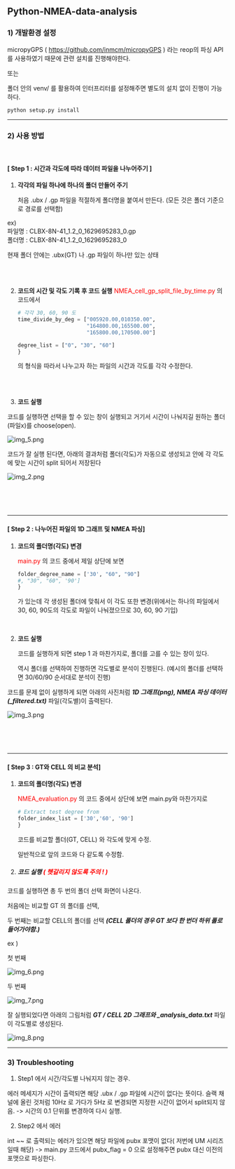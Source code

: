 ## Python-NMEA-data-analysis

### 1) 개발환경 설정

micropyGPS ( https://github.com/inmcm/micropyGPS ) 라는 reop의 파싱 API를 사용하였기 때문에
관련 설치를 진행해야한다.

또는

폴더 안의 venv/ 를 활용하여 인터프리터를 설정해주면 별도의 설치 없이 진행이 가능하다.

```
python setup.py install
```

------------

### 2) 사용 방법

<br/>

####   [ Step 1  : 시간과 각도에 따라 데이터 파일을 나누어주기 ] 


1. **각각의 파일 하나에 하나의 폴더 만들어 주기**

    처음 .ubx / .gp 파일을 적절하게 폴더명을 붙여서 만든다. (모든 것은 폴더 기준으로 경로를 선택함)
    

ex) <br/>
    파일명 : CLBX-8N-41_1.2_0_1629695283_0.gp<br/>폴더명 : CLBX-8N-41_1.2_0_1629695283_0

현재 폴더 안에는 .ubx(GT) 나 .gp 파일이 하나만 있는 상태

<br/>
<br/>

2. **코드의 시간 및 각도 기록 후 코드 실행**
    <span style="color:red">NMEA_cell_gp_split_file_by_time.py</span>
     의 코드에서 
    ```python
    # 각각 30, 60, 90 도
    time_divide_by_deg = ["005920.00,010350.00",
                          "164800.00,165500.00",
                          "165800.00,170500.00"]
    
    degree_list = ["0", "30", "60"]
    }
    ```
   
    의 형식을 따라서 나누고자 하는 파일의 시간과 각도를 각각 수정한다.

<br/>
<br/>

3. **코드 실행**

코드를 실행하면 선택을 할 수 있는 창이 실행되고 거기서 시간이 나눠지길 원하는 폴더(파일x)를 choose(open).


![img_5.png](img_5.png)

코드가 잘 실행 된다면, 아래의 결과처럼 폴더(각도)가 자동으로 생성되고 안에 각 각도에 맞는 시간이 split 되어서 저장된다

![img_2.png](img_2.png)

<br/>
<br/>
<br/>

---
####   [ Step 2 : 나누어진 파일의 1D 그래프 및 NMEA 파싱] 
1. **코드의 폴더명(각도) 변경**

    <span style="color:red">main.py</span> 의 코드 중에서 제일 상단에 보면 
    ```python
    folder_degree_name = ['30', "60", "90"]
    #, "30", "60", '90']
    }
    ```
   가 있는데 각 생성된 폴더에 맞춰서 이 각도 또한 변경(위에서는 하나의 파일에서 30, 60, 90도의 각도로 파일이 나눠졌으므로 30, 60, 90 기입) 

<br/>

2. **코드 실행**

   코드를 실행하게 되면 step 1 과 마찬가지로, 폴더를 고를 수 있는 창이 있다. 
   
   역시 폴더를 선택하여 진행하면 각도별로 분석이 진행된다. (예시의 폴더를 선택하면 30/60/90 순서대로 분석이 진행)


코드를 문제 없이 실행하게 되면 아래의 사진처럼 ***1D 그래프(png), NMEA 파싱 데이터(_filtered.txt)*** 파일(각도별)이 출력된다.


![img_3.png](img_3.png)

<br/>
<br/>
<br/>

---
####   [ Step 3 : GT와 CELL 의 비교 분석] 

1. **코드의 폴더명(각도) 변경**

    <span style="color:red">NMEA_evaluation.py</span> 의 코드 중에서 상단에 보면 main.py와 마찬가지로

    ```python
    # Extract test degree from
    folder_index_list = ['30','60', '90']
    }
    ```
   코드를 비교할 폴더(GT, CELL) 와 각도에 맞게 수정.

   일반적으로 앞의 코드와 다 같도록 수정함.

2. ##### **코드 실행   <span style="color:red"> ( 헷갈리지 않도록 주의 ! ) </span>**

코드를 실행하면 총 두 번의 폴더 선택 화면이 나온다. 

처음에는 비교할 GT 의 폴더를 선택,

두 번째는 비교할 CELL의 폴더를 선택 ***(CELL 폴더의 경우 GT 보다 한 번더 하위 폴로 들어가야함.)***

ex )

  첫 번째

![img_6.png](img_6.png)

두 번째

![img_7.png](img_7.png)


잘 실행되었다면 아래의 그림처럼 ***GT / CELL 2D 그래프와 _analysis_data.txt*** 파일이 각도별로 생성된다.

![img_8.png](img_8.png)

---

### 3) Troubleshooting

1. Step1 에서 시간/각도별 나눠지지 않는 경우.

에러 메세지가 시간이 출력되면 해당 .ubx / .gp 파일에 시간이 없다는 뜻이다.
슬랙 채널에 올린 것처럼 10Hz 로 가다가 5Hz 로 변경되면 지정한 시간이 없어서 split되지 않음.
-> 시간의 0.1 단위를 변경하여 다시 실행.


2. Step2 에서 에러

int ~~ 로 출력되는 에러가 있으면 해당 파일에 pubx 포맷이 없다( 저번에 UM 시리즈 일때 해당)
-> main.py 코드에서 pubx_flag = 0 으로 설정해주면 pubx 대신 이전의 포맷으로 파싱한다.









